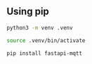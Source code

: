 ## Using pip

```bash
python3 -m venv .venv

source .venv/bin/activate

pip install fastapi-mqtt
```


